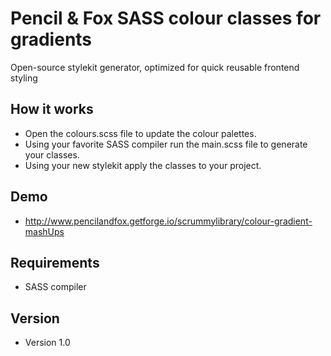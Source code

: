 # Pencil & Fox SASS colour classes for gradients
Open-source stylekit generator, optimized for quick reusable frontend styling

## How it works
- Open the colours.scss file to update the colour palettes.
- Using your favorite SASS compiler run the main.scss file to generate your classes.
- Using your new stylekit apply the classes to your project.

## Demo
- http://www.pencilandfox.getforge.io/scrummylibrary/colour-gradient-mashUps

## Requirements
- SASS compiler

## Version
- Version 1.0
